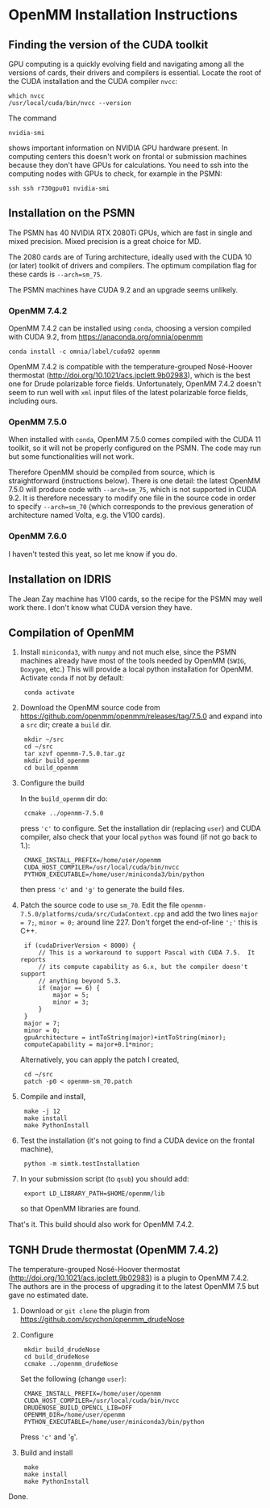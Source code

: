 # OpenMM Installation Instructions


## Finding the version of the CUDA toolkit

GPU computing is a quickly evolving field and navigating among all the versions of cards, their drivers and compilers is essential. Locate the root of the CUDA installation and the CUDA compiler `nvcc`:

    which nvcc
    /usr/local/cuda/bin/nvcc --version

The command

    nvidia-smi

shows important information on NVIDIA GPU hardware present. In computing centers this doesn't work on frontal or submission machines because they don't have GPUs for calculations. You need to ssh into the computing nodes with GPUs to check, for example in the PSMN:

    ssh ssh r730gpu01 nvidia-smi


## Installation on the PSMN

The PSMN has 40 NVIDIA RTX 2080Ti GPUs, which are fast in single and mixed precision. Mixed precision is a great choice for MD.

The 2080 cards are of Turing architecture, ideally used with the CUDA 10 (or later) toolkit of drivers and compilers. The optimum compilation flag for these cards is `--arch=sm_75`.

The PSMN machines have CUDA 9.2 and an upgrade seems unlikely. 

### OpenMM 7.4.2

OpenMM 7.4.2 can be installed using `conda`, choosing a version compiled with CUDA 9.2, from https://anaconda.org/omnia/openmm

    conda install -c omnia/label/cuda92 openmm

OpenMM 7.4.2 is compatible with the temperature-grouped Nosé-Hoover thermostat (http://doi.org/10.1021/acs.jpclett.9b02983), which is the best one for Drude polarizable force fields. Unfortunately, OpenMM 7.4.2 doesn't seem to run well with `xml` input files of the latest polarizable force fields, including ours.


### OpenMM 7.5.0

When installed with `conda`, OpenMM 7.5.0 comes compiled with the CUDA 11 toolkit, so it will not be properly configured on the PSMN. The code may run but some functionalities will not work.

Therefore OpenMM should be compiled from source, which is straightforward (instructions below). There is one detail: the latest OpenMM 7.5.0 will produce code with `--arch=sm_75`, which is not supported in CUDA 9.2. It is therefore necessary to modify one file in the source code in order to specify `--arch=sm_70` (which corresponds to the previous generation of architecture named Volta, e.g. the V100 cards).


### OpenMM 7.6.0

I haven't tested this yeat, so let me know if you do.


## Installation on IDRIS

The Jean Zay machine has V100 cards, so the recipe for the PSMN may well work there. I don't know what CUDA version they have.


## Compilation of OpenMM

1. Install `miniconda3`, with `numpy` and not much else, since the PSMN machines already have most of the tools needed by OpenMM (`SWIG`, `Doxygen`, etc.) This will provide a local python installation for OpenMM. Activate `conda` if not by default:

        conda activate

2. Download the OpenMM source code from https://github.com/openmm/openmm/releases/tag/7.5.0 and expand into a `src` dir; create a `build` dir.

        mkdir ~/src
        cd ~/src
        tar xzvf openmm-7.5.0.tar.gz
        mkdir build_openmm
        cd build_openmm

3. Configure the build

    In the `build_openmm` dir do:

        ccmake ../openmm-7.5.0

    press `'c'` to configure. Set the installation dir (replacing `user`) and CUDA compiler, also check that your local `python` was found (if not go back to 1.):

        CMAKE_INSTALL_PREFIX=/home/user/openmm
        CUDA_HOST_COMPILER=/usr/local/cuda/bin/nvcc
        PYTHON_EXECUTABLE=/home/user/miniconda3/bin/python

    then press `'c'` and `'g'` to generate the build files.

4. Patch the source code to use `sm_70`. Edit the file `openmm-7.5.0/platforms/cuda/src/CudaContext.cpp` and add the two lines `major = 7;`, `minor = 0;` around line 227. Don't forget the end-of-line `';'` this is C++.

        if (cudaDriverVersion < 8000) {
            // This is a workaround to support Pascal with CUDA 7.5.  It reports
            // its compute capability as 6.x, but the compiler doesn't support
            // anything beyond 5.3.
            if (major == 6) {
                major = 5;
                minor = 3;
            }
        }
        major = 7;
        minor = 0;
        gpuArchitecture = intToString(major)+intToString(minor);
        computeCapability = major+0.1*minor;

    Alternatively, you can apply the patch I created,

        cd ~/src
        patch -p0 < openmm-sm_70.patch

5. Compile and install,

        make -j 12
        make install
        make PythonInstall

6. Test the installation (it's not going to find a CUDA device on the frontal machine),

        python -m simtk.testInstallation

7. In your submission script (to `qsub`) you should add:

        export LD_LIBRARY_PATH=$HOME/openmm/lib

    so that OpenMM libraries are found.

That's it. This build should also work for OpenMM 7.4.2.


## TGNH Drude thermostat (OpenMM 7.4.2)

The temperature-grouped Nosé-Hoover thermostat (http://doi.org/10.1021/acs.jpclett.9b02983) is a plugin to OpenMM 7.4.2. The authors are in the process of upgrading it to the latest OpenMM 7.5 but gave no estimated date.

1. Download or `git clone` the plugin from https://github.com/scychon/openmm_drudeNose

2. Configure

        mkdir build_drudeNose
        cd build_drudeNose
        ccmake ../openmm_drudeNose

    Set the following (change `user`):

        CMAKE_INSTALL_PREFIX=/home/user/openmm
        CUDA_HOST_COMPILER=/usr/local/cuda/bin/nvcc
        DRUDENOSE_BUILD_OPENCL_LIB=OFF
        OPENMM_DIR=/home/user/openmm
        PYTHON_EXECUTABLE=/home/user/miniconda3/bin/python

    Press `'c'` and '`g`'.

3. Build and install

        make
        make install
        make PythonInstall

Done.


